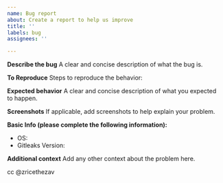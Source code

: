```yaml
---
name: Bug report
about: Create a report to help us improve
title: ''
labels: bug
assignees: ''

---
```


**Describe the bug**
A clear and concise description of what the bug is.

**To Reproduce**
Steps to reproduce the behavior:

**Expected behavior**
A clear and concise description of what you expected to happen.

**Screenshots**
If applicable, add screenshots to help explain your problem.

**Basic Info (please complete the following information):**
 - OS:
 - Gitleaks Version:

**Additional context**
Add any other context about the problem here.

cc @zricethezav

<!--

Check out the Secret Scanning Discord Server for live discussions:

https://discord.gg/sydS6AHTUP

--->
